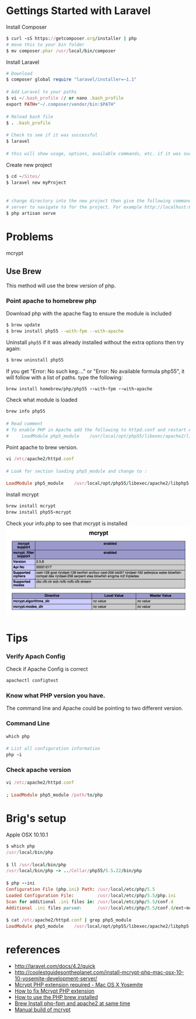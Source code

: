 # Gettings Started with Laravel

Install Composer

```ruby
$ curl -sS https://getcomposer.org/installer | php
# move this to your bin folder
$ mv composer.phar /usr/local/bin/composer
```

Install Laravel

```ruby
# Download 
$ composer global require "laravel/installer=~1.1"

# Add Laravel to your paths
$ vi ~/.bash_profile // or nano .bash_profile
export PATH="~/.composer/vendor/bin:$PATH"

# Reload bash file
$ . .bash_profile

# Check to see if it was successful
$ laravel

# this will show usage, options, available commands, etc. if it was successful
```

Create new project
```ruby
$ cd ~/Sites/
$ laravel new myProject


# change directory into the new project then give the following command, which will give you a 
# server to navigate to for the project. For example http://localhost:8000 
$ php artisan serve
```

# Problems
mcrypt

## Use Brew
This method will use the brew version of php. 

### Point apache to homebrew php

Download php with the apache flag to ensure the module is included

```sh
$ brew update
$ brew install php55 --with-fpm --with-apache
```

Uninstall `php55` if it was already installed without the extra options then try again:

```sh
$ brew uninstall php55
```

If you get "Error: No such keg:..." or "Error: No available formula php55", it will follow with a list of paths. type the following:
```ruby
brew install homebrew/php/php55 --with-fpm --with-apache
```
Check what module is loaded
```ruby
brew info php55

# Read comment
# To enable PHP in Apache add the following to httpd.conf and restart Apache:
#     LoadModule php5_module    /usr/local/opt/php55/libexec/apache2/libphp5.so
```
Point apache to brew version.

```ruby
vi /etc/apache2/httpd.conf

# Look for section loading php5_module and change to :

LoadModule php5_module    /usr/local/opt/php55/libexec/apache2/libphp5.so
```

Install mcrypt
```ruby
brew install mcrypt
brew install php55-mcrypt
```
Check your info.php to see that mcrypt is installed
<img src="mcrypt.png">


# Tips

### Verify Apach Config
Check if Apache Config is correct
```ruby
apachectl configtest
```

### Know what PHP version you have.
The command line and Apache could be pointing to two different version.

### Command Line
```ruby
which php

# List all configuration information
php -i


```
### Check apache version
```ruby
vi /etc/apache2/httpd.conf

; LoadModule php5_module /path/to/php
```





# Brig's setup
Apple OSX 10.10.1
```ruby
$ which php
/usr/local/bin/php

$ ll /usr/local/bin/php
/usr/local/bin/php -> ../Cellar/php55/5.5.22/bin/php

$ php --ini
Configuration File (php.ini) Path: /usr/local/etc/php/5.5
Loaded Configuration File:         /usr/local/etc/php/5.5/php.ini
Scan for additional .ini files in: /usr/local/etc/php/5.5/conf.d
Additional .ini files parsed:      /usr/local/etc/php/5.5/conf.d/ext-mcrypt.ini

$ cat /etc/apache2/httpd.conf | grep php5_module
LoadModule php5_module    /usr/local/opt/php55/libexec/apache2/libphp5.so
```


# references
- http://laravel.com/docs/4.2/quick
- http://coolestguidesontheplanet.com/install-mcrypt-php-mac-osx-10-10-yosemite-development-server/
- [Mcrypt PHP extension required - Mac OS X Yosemite](http://laravel.io/forum/10-06-2014-mcrypt-php-extension-required-mac-os-x-yosemite)
- [How to fix Mcrypt PHP extension](http://digitizor.com/2014/06/29/fix-mcrypt-php-extension-required-laravel/)
- [How to use the PHP brew installed](http://stackoverflow.com/questions/20523183/how-to-use-the-php-that-brew-installed)
- [Brew Install php-fpm and apache2 at same time](https://github.com/Homebrew/homebrew-php/pull/1060)
- [Manual build of mcrypt](http://coolestguidesontheplanet.com/install-mcrypt-php-mac-osx-10-10-yosemite-development-server/)
